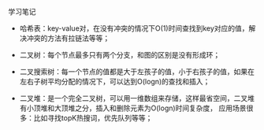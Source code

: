 学习笔记
    
- 哈希表：key-value对，在没有冲突的情况下O(1)时间查找到key对应的值，解决冲突的方法有拉链法等等；

- 二叉树：每个节点最多只有两个分支，和图的区别是没有形成环；

- 二叉搜索树：每一个节点的值都是大于左孩子的值，小于右孩子的值，如果在左右子树平均分配的情况下，可以达到O(logn)的查找和插入；

- 二叉堆：是一个完全二叉树，可以用一维数组来存储，这样最省空间，二叉堆有小顶堆和大顶堆之分，插入和删除元素为O(logn)时间复杂度，
应用场景很多：比如寻找topK热搜词，优先队列等等；